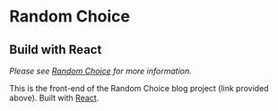 # Random Choice
## Build with React

*Please see [Random Choice](https://github.com/Brett-BI/random_choice_blog) for more information.*

This is the front-end of the Random Choice blog project (link provided above). Built with [React](https://reactjs.org/).
